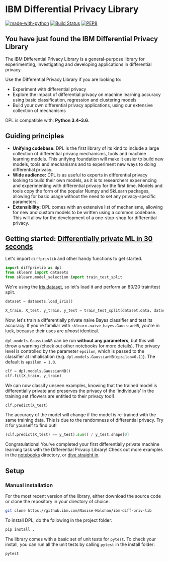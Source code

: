 # IBM Differential Privacy Library

[![made-with-python](https://img.shields.io/badge/Made%20with-Python-1f425f.svg)](https://www.python.org/) [![Build Status](https://travis.ibm.com/Naoise-Holohan/ibm-diff-priv-lib.svg?token=5fyN2Bv5EqM4nzxrLe6G&branch=master)](https://travis.ibm.com/Naoise-Holohan/ibm-diff-priv-lib) [![PEP8](https://img.shields.io/badge/code%20style-pep8-orange.svg)](https://www.python.org/dev/peps/pep-0008/)

## You have just found the IBM Differential Privacy Library

The IBM Differential Privacy Library is a general-purpose library for experimenting, investigating and developing applications in differential privacy.

Use the Differential Privacy Library if you are looking to:

- Experiment with differential privacy
- Explore the impact of differential privacy on machine learning accuracy using basic classification, regression and clustering models 
- Build your own differential privacy applications, using our extensive collection of mechanisms

DPL is compatible with: __Python 3.4–3.6__.

## Guiding principles

- __Unifying codebase:__ DPL is the first library of its kind to include a large collection of differential privacy mechanisms, tools and machine learning models. This unifying foundation will make it easier to build new models, tools and mechanisms and to experiment new ways to doing differential privacy.
- __Wide audience:__ DPL is as useful to experts in differential privacy looking to build their own models, as it is to researchers experiencing and experimenting with differential privacy for the first time. Models and tools copy the form of the popular Numpy and SkLearn packages, allowing for basic usage without the need to set any privacy-specific parameters.
- __Extensibility:__ DPL comes with an extensive list of mechanisms, allowing for new and custom models to be written using a common codebase. This will allow for the development of a one-stop-shop for differential privacy.

## Getting started: [Differentially private ML in 30 seconds](notebooks/30seconds.ipynb)
Let's import `diffprivlib` and other handy functions to get started.

```python
import diffprivlib as dpl
from sklearn import datasets
from sklearn.model_selection import train_test_split
```

We're using the [Iris dataset](https://archive.ics.uci.edu/ml/datasets/iris), so let's load it and perform an 80/20 train/test split.

```python
dataset = datasets.load_iris()

X_train, X_test, y_train, y_test = train_test_split(dataset.data, dataset.target, test_size=0.2)
```

Now, let's train a differentially private naive Bayes classifier and test its accuracy. If you're familiar with `sklearn.naive_bayes.GaussianNB`, you're in luck, because their uses are _almost_ identical.

`dpl.models.GaussianNB` can be run __without any parameters__, but this will throw a warning (check out other notebooks for more details). The privacy level is controlled by the parameter `epsilon`, which is passed to the classifier at initialisation (e.g. `dpl.models.GaussianNB(epsilon=0.1)`). The default is `epsilon = 1.0`.

```python
clf = dpl.models.GaussianNB()
clf.fit(X_train, y_train)
```

We can now classify unseen examples, knowing that the trained model is differentially private and preserves the privacy of the 'individuals' in the training set (flowers are entitled to their privacy too!).

```python
clf.predict(X_test)
```

The accuracy of the model will change if the model is re-trained with the same training data. This is due to the randomness of differential privacy. Try it for yourself to find out!

```python
(clf.predict(X_test) == y_test).sum() / y_test.shape[0]
```

Congratulations! You've completed your first differentially private machine learning task with the Differential Privacy Library!  Check out more examples in the [notebooks](notebooks/) directory, or [dive straight in](diffprivlib/).


## Setup

### Manual installation

For the most recent version of the library, either download the source code or clone the repository in your directory of choice:

```bash
git clone https://github.ibm.com/Naoise-Holohan/ibm-diff-priv-lib
```

To install DPL, do the following in the project folder:
```bash
pip install .
```

The library comes with a basic set of unit tests for `pytest`. To check your install, you can run all the unit tests by calling `pytest` in the install folder:

```bash
pytest
```
